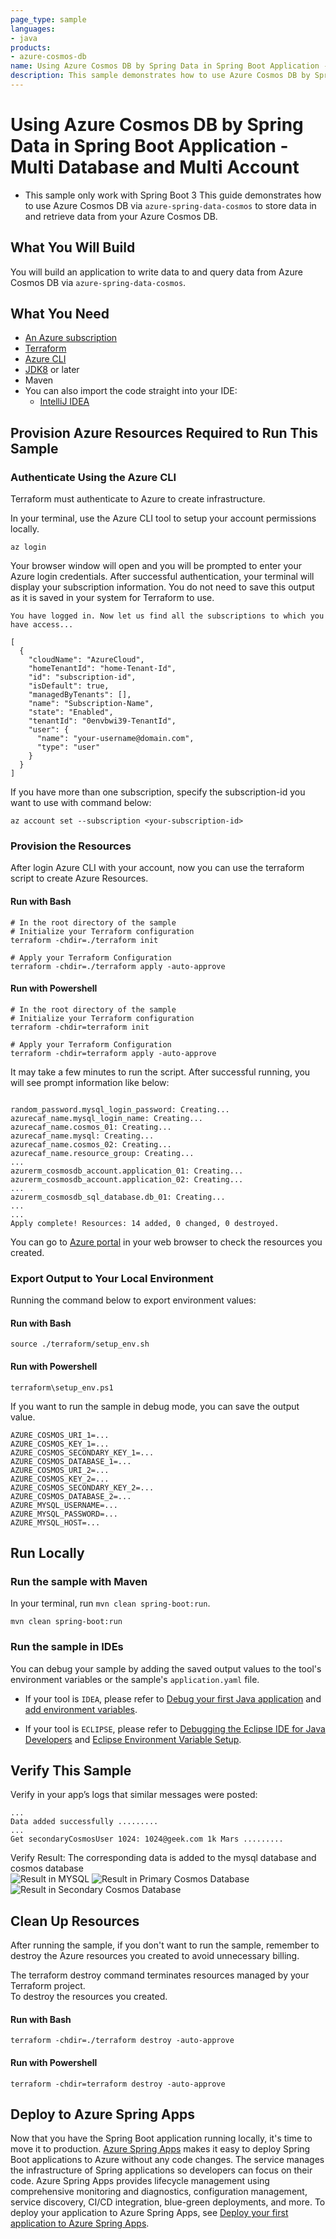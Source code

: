 ```yaml
---
page_type: sample
languages:
- java
products:
- azure-cosmos-db
name: Using Azure Cosmos DB by Spring Data in Spring Boot Application - Multi Database and Multi Account
description: This sample demonstrates how to use Azure Cosmos DB by Spring Data in Spring Boot application - Multi database and multi account.
---
```


# Using Azure Cosmos DB by Spring Data in Spring Boot Application - Multi Database and Multi Account

* This sample only work with Spring Boot 3
This guide demonstrates how to use Azure Cosmos DB via `azure-spring-data-cosmos` to store data in and retrieve data from your Azure Cosmos DB.

## What You Will Build
You will build an application to write data to and query data from Azure Cosmos DB via `azure-spring-data-cosmos`.

## What You Need

- [An Azure subscription](https://azure.microsoft.com/free/)
- [Terraform](https://www.terraform.io/)
- [Azure CLI](https://docs.microsoft.com/cli/azure/install-azure-cli)
- [JDK8](https://www.oracle.com/java/technologies/downloads/) or later
- Maven
- You can also import the code straight into your IDE:
    - [IntelliJ IDEA](https://www.jetbrains.com/idea/download)

## Provision Azure Resources Required to Run This Sample

### Authenticate Using the Azure CLI
Terraform must authenticate to Azure to create infrastructure.

In your terminal, use the Azure CLI tool to setup your account permissions locally.

```shell
az login
```

Your browser window will open and you will be prompted to enter your Azure login credentials. After successful authentication, your terminal will display your subscription information. You do not need to save this output as it is saved in your system for Terraform to use.

```shell
You have logged in. Now let us find all the subscriptions to which you have access...

[
  {
    "cloudName": "AzureCloud",
    "homeTenantId": "home-Tenant-Id",
    "id": "subscription-id",
    "isDefault": true,
    "managedByTenants": [],
    "name": "Subscription-Name",
    "state": "Enabled",
    "tenantId": "0envbwi39-TenantId",
    "user": {
      "name": "your-username@domain.com",
      "type": "user"
    }
  }
]
```

If you have more than one subscription, specify the subscription-id you want to use with command below:
```shell
az account set --subscription <your-subscription-id>
```

### Provision the Resources

After login Azure CLI with your account, now you can use the terraform script to create Azure Resources.

#### Run with Bash

```shell
# In the root directory of the sample
# Initialize your Terraform configuration
terraform -chdir=./terraform init

# Apply your Terraform Configuration
terraform -chdir=./terraform apply -auto-approve

```

#### Run with Powershell

```shell
# In the root directory of the sample
# Initialize your Terraform configuration
terraform -chdir=terraform init

# Apply your Terraform Configuration
terraform -chdir=terraform apply -auto-approve

```

It may take a few minutes to run the script. After successful running, you will see prompt information like below:

```shell

random_password.mysql_login_password: Creating...
azurecaf_name.mysql_login_name: Creating...
azurecaf_name.cosmos_01: Creating...
azurecaf_name.mysql: Creating...
azurecaf_name.cosmos_02: Creating...
azurecaf_name.resource_group: Creating...
...
azurerm_cosmosdb_account.application_01: Creating...
azurerm_cosmosdb_account.application_02: Creating...
...
azurerm_cosmosdb_sql_database.db_01: Creating...
...
...
Apply complete! Resources: 14 added, 0 changed, 0 destroyed.

```

You can go to [Azure portal](https://ms.portal.azure.com/) in your web browser to check the resources you created.

### Export Output to Your Local Environment
Running the command below to export environment values:

#### Run with Bash

```shell
source ./terraform/setup_env.sh
```

#### Run with Powershell

```shell
terraform\setup_env.ps1
```

If you want to run the sample in debug mode, you can save the output value.

```shell
AZURE_COSMOS_URI_1=...
AZURE_COSMOS_KEY_1=...
AZURE_COSMOS_SECONDARY_KEY_1=...
AZURE_COSMOS_DATABASE_1=...
AZURE_COSMOS_URI_2=...
AZURE_COSMOS_KEY_2=...
AZURE_COSMOS_SECONDARY_KEY_2=...
AZURE_COSMOS_DATABASE_2=...
AZURE_MYSQL_USERNAME=...
AZURE_MYSQL_PASSWORD=...
AZURE_MYSQL_HOST=...
```

## Run Locally

### Run the sample with Maven

In your terminal, run `mvn clean spring-boot:run`.

```shell
mvn clean spring-boot:run
```

### Run the sample in IDEs

You can debug your sample by adding the saved output values to the tool's environment variables or the sample's `application.yaml` file.

* If your tool is `IDEA`, please refer to [Debug your first Java application](https://www.jetbrains.com/help/idea/debugging-your-first-java-application.html) and [add environment variables](https://www.jetbrains.com/help/objc/add-environment-variables-and-program-arguments.html#add-environment-variables).

* If your tool is `ECLIPSE`, please refer to [Debugging the Eclipse IDE for Java Developers](https://www.eclipse.org/community/eclipse_newsletter/2017/june/article1.php) and [Eclipse Environment Variable Setup](https://examples.javacodegeeks.com/desktop-java/ide/eclipse/eclipse-environment-variable-setup-example/).

## Verify This Sample

Verify in your app’s logs that similar messages were posted:
```shell
...
Data added successfully .........
...
Get secondaryCosmosUser 1024: 1024@geek.com 1k Mars .........
```

Verify Result:
The corresponding data is added to the mysql database and cosmos database  
    ![Result in MYSQL](resource/result-in-mysql.png)
    ![Result in Primary Cosmos Database](resource/result-in-primary-cosmos-database.png)
    ![Result in Secondary Cosmos Database](resource/result-in-secondary-cosmos-database.png)

## Clean Up Resources
After running the sample, if you don't want to run the sample, remember to destroy the Azure resources you created to avoid unnecessary billing.

The terraform destroy command terminates resources managed by your Terraform project.   
To destroy the resources you created.

#### Run with Bash

```shell
terraform -chdir=./terraform destroy -auto-approve
```

#### Run with Powershell

```shell
terraform -chdir=terraform destroy -auto-approve
```

## Deploy to Azure Spring Apps

Now that you have the Spring Boot application running locally, it's time to move it to production. [Azure Spring Apps](https://learn.microsoft.com/azure/spring-apps/overview) makes it easy to deploy Spring Boot applications to Azure without any code changes. The service manages the infrastructure of Spring applications so developers can focus on their code. Azure Spring Apps provides lifecycle management using comprehensive monitoring and diagnostics, configuration management, service discovery, CI/CD integration, blue-green deployments, and more. To deploy your application to Azure Spring Apps, see [Deploy your first application to Azure Spring Apps](https://learn.microsoft.com/azure/spring-apps/quickstart?tabs=Azure-CLI).
